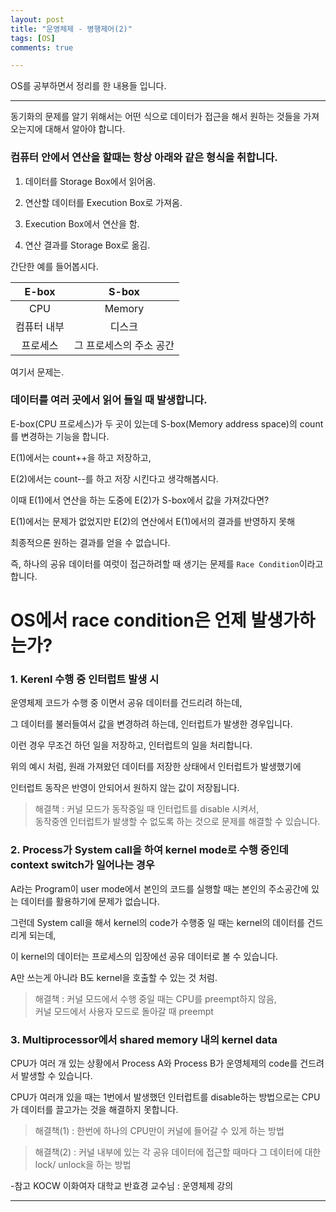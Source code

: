 ```yaml
---
layout: post
title: "운영체제 - 병행제어(2)"
tags: [OS]
comments: true

---
```


OS를 공부하면서 정리를 한 내용들 입니다.<br>

---

동기화의 문제를 알기 위해서는 어떤 식으로 데이터가 접근을 해서 원하는 것들을 가져오는지에 대해서 알아야 합니다.

### 컴퓨터 안에서 연산을 할때는 항상 아래와 같은 형식을 취합니다.

1. 데이터를 Storage Box에서 읽어옴.

2. 연산할 데이터를 Execution Box로 가져옴.

3. Execution Box에서 연산을 함.

4. 연산 결과를 Storage Box로 옮김.

간단한 예를 들어봅시다.

| E-box    | S-box | 
|:--------:|:---:|
|CPU       |Memory|
|컴퓨터 내부|디스크|
|프로세스   |그 프로세스의 주소 공간|

여기서 문제는.

### 데이터를 여러 곳에서 읽어 들일 때 발생합니다.

E-box(CPU 프로세스)가 두 곳이 있는데 S-box(Memory address space)의 count를 변경하는 기능을 합니다.
 
E(1)에서는 count++을 하고 저장하고,
 
E(2)에서는 count--를 하고 저장 시킨다고 생각해봅시다.

이때 E(1)에서 연산을 하는 도중에 E(2)가 S-box에서 값을 가져갔다면?

E(1)에서는 문제가 없었지만 E(2)의 연산에서 E(1)에서의 결과를 반영하지 못해

최종적으론 원하는 결과를 얻을 수 없습니다.

즉, 하나의 공유 데이터를 여럿이 접근하려할 때 생기는 문제를 `Race Condition`이라고 합니다.
 
# OS에서 race condition은 언제 발생가하는가?

### 1. Kerenl 수행 중 인터럽트 발생 시

운영체제 코드가 수행 중 이면서 공유 데이터를 건드리려 하는데,

그 데이터를 불러들여서 값을 변경하려 하는데, 인터럽트가 발생한 경우입니다.

이런 경우 무조건 하던 일을 저장하고, 인터럽트의 일을 처리합니다.

위의 예시 처럼, 원래 가져왔던 데이터를 저장한 상태에서 인터럽트가 발생했기에

인터럽트 동작은 반영이 안되어서 원하지 않는 값이 저장됩니다.

> 해결책 : 커널 모드가 동작중일 때 인터럽트를 disable 시켜서,<br> 
동작중엔 인터럽트가 발생할 수 없도록 하는 것으로 문제를 해결할 수 있습니다.

### 2. Process가 System call을 하여 kernel mode로 수행 중인데 context switch가 일어나는 경우

A라는 Program이 user mode에서 본인의 코드를 실행할 때는 본인의 주소공간에 있는 데이터를 활용하기에 문제가 없습니다.

그런데 System call을 해서 kernel의 code가 수행중 일 때는 kernel의 데이터를 건드리게 되는데,

이 kernel의 데이터는 프로세스의 입장에선 공유 데이터로 볼 수 있습니다.

A만 쓰는게 아니라 B도 kernel을 호출할 수 있는 것 처럼.

> 해결책 : 커널 모드에서 수행 중일 때는 CPU를 preempt하지 않음,<br>
커널 모드에서 사용자 모드로 돌아갈 때 preempt 

### 3. Multiprocessor에서 shared memory 내의 kernel data

CPU가 여러 개 있는 상황에서 Process A와 Process B가 운영체제의 code를 건드려서 발생할 수 있습니다.

CPU가 여러개 있을 때는 1번에서 발생했던 인터럽트를 disable하는 방법으로는 CPU가 데이터를 끌고가는 것을 해결하지 못합니다.

> 해결책(1) : 한번에 하나의 CPU만이 커널에 들어갈 수 있게 하는 방법

> 해결책(2) : 커널 내부에 있는 각 공유 데이터에 접근할 때마다 그 데이터에 대한 lock/ unlock을 하는 방법

-참고 KOCW 이화여자 대학교 반효경 교수님 : 운영체제 강의

---
